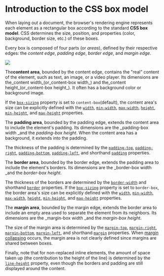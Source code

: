# Introduction to the CSS box model

When laying out a document, the browser's rendering engine represents each element as a rectangular box according to the standard **CSS box model**. CSS determines the size, position, and properties \(color, background, border size, etc.\) of these boxes.

Every box is composed of four parts \(or _areas_\), defined by their respective edges: the _content edge_, _padding edge_, _border edge_, and _margin edge_.

![](https://mdn.mozillademos.org/files/8685/boxmodel-%283%29.png)

The**content area**, bounded by the content edge, contains the "real" content of the element, such as text, an image, or a video player. Its dimensions are the_content width_\(or_content-box width_\) and the_content height_\(or_content-box height_\). It often has a background color or background image.

If the [`box-sizing`](https://developer.mozilla.org/en-US/docs/Web/CSS/box-sizing) property is set to `content-box`\(default\), the content area's size can be explicitly defined with the [`width`](https://developer.mozilla.org/en-US/docs/Web/CSS/width), [`min-width`](https://developer.mozilla.org/en-US/docs/Web/CSS/min-width), [`max-width`](https://developer.mozilla.org/en-US/docs/Web/CSS/max-width), [`height`](https://developer.mozilla.org/en-US/docs/Web/CSS/height), [`min-height`](https://developer.mozilla.org/en-US/docs/Web/CSS/min-height), and [`max-height`](https://developer.mozilla.org/en-US/docs/Web/CSS/max-height) properties.

The **padding area**, bounded by the padding edge, extends the content area to include the element's padding. Its dimensions are the _padding-box width _and the _padding-box height_. When the content area has a background, it extends into the padding.

The thickness of the padding is determined by the [`padding-top`](https://developer.mozilla.org/en-US/docs/Web/CSS/padding-top), [`padding-right`](https://developer.mozilla.org/en-US/docs/Web/CSS/padding-right), [`padding-bottom`](https://developer.mozilla.org/en-US/docs/Web/CSS/padding-bottom), [`padding-left`](https://developer.mozilla.org/en-US/docs/Web/CSS/padding-left), and shorthand [`padding`](https://developer.mozilla.org/en-US/docs/Web/CSS/padding) properties.

The **border area**, bounded by the border edge, extends the padding area to include the element's borders. Its dimensions are the _border-box width _and the _border-box height_.

The thickness of the borders are determined by the [`border-width`](https://developer.mozilla.org/en-US/docs/Web/CSS/border-width) and shorthand [`border`](https://developer.mozilla.org/en-US/docs/Web/CSS/border) properties. If the [`box-sizing`](https://developer.mozilla.org/en-US/docs/Web/CSS/box-sizing) property is set to `border-box`, the border area's size can be explicitly defined with the [`width`](https://developer.mozilla.org/en-US/docs/Web/CSS/width), [`min-width`](https://developer.mozilla.org/en-US/docs/Web/CSS/min-width), [`max-width`](https://developer.mozilla.org/en-US/docs/Web/CSS/max-width), [`height`](https://developer.mozilla.org/en-US/docs/Web/CSS/height), [`min-height`](https://developer.mozilla.org/en-US/docs/Web/CSS/min-height), and [`max-height`](https://developer.mozilla.org/en-US/docs/Web/CSS/max-height) properties.

The **margin area**, bounded by the margin edge, extends the border area to include an empty area used to separate the element from its neighbors. Its dimensions are the _margin-box width _and the _margin-box height_.

The size of the margin area is determined by the [`margin-top`](https://developer.mozilla.org/en-US/docs/Web/CSS/margin-top), [`margin-right`](https://developer.mozilla.org/en-US/docs/Web/CSS/margin-right), [`margin-bottom`](https://developer.mozilla.org/en-US/docs/Web/CSS/margin-bottom), [`margin-left`](https://developer.mozilla.org/en-US/docs/Web/CSS/margin-left), and shorthand [`margin`](https://developer.mozilla.org/en-US/docs/Web/CSS/margin) properties. When [margin collapsing](https://developer.mozilla.org/en/CSS/margin_collapsing) occurs, the margin area is not clearly defined since margins are shared between boxes.

Finally, note that for non-replaced inline elements, the amount of space taken up \(the contribution to the height of the line\) is determined by the [`line-height`](https://developer.mozilla.org/en-US/docs/Web/CSS/line-height) property, even though the borders and padding are still displayed around the content.

